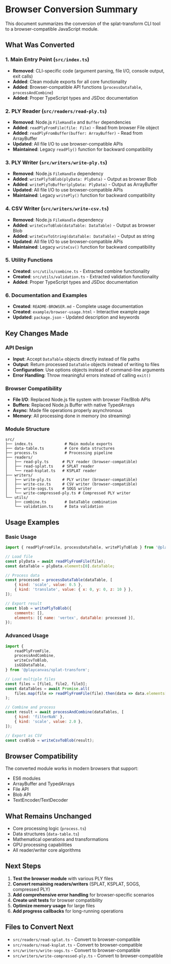# Browser Conversion Summary

This document summarizes the conversion of the splat-transform CLI tool to a browser-compatible JavaScript module.

## What Was Converted

### 1. Main Entry Point (`src/index.ts`)

- **Removed**: CLI-specific code (argument parsing, file I/O, console output, exit calls)
- **Added**: Clean module exports for all core functionality
- **Added**: Browser-compatible API functions (`processDataTable`, `processAndCombine`)
- **Added**: Proper TypeScript types and JSDoc documentation

### 2. PLY Reader (`src/readers/read-ply.ts`)

- **Removed**: Node.js `FileHandle` and `Buffer` dependencies
- **Added**: `readPlyFromFile(file: File)` - Read from browser File object
- **Added**: `readPlyFromBuffer(buffer: ArrayBuffer)` - Read from ArrayBuffer
- **Updated**: All file I/O to use browser-compatible APIs
- **Maintained**: Legacy `readPly()` function for backward compatibility

### 3. PLY Writer (`src/writers/write-ply.ts`)

- **Removed**: Node.js `FileHandle` dependency
- **Added**: `writePlyToBlob(plyData: PlyData)` - Output as browser Blob
- **Added**: `writePlyToBuffer(plyData: PlyData)` - Output as ArrayBuffer
- **Updated**: All file I/O to use browser-compatible APIs
- **Maintained**: Legacy `writePly()` function for backward compatibility

### 4. CSV Writer (`src/writers/write-csv.ts`)

- **Removed**: Node.js `FileHandle` dependency
- **Added**: `writeCsvToBlob(dataTable: DataTable)` - Output as browser Blob
- **Added**: `writeCsvToString(dataTable: DataTable)` - Output as string
- **Updated**: All file I/O to use browser-compatible APIs
- **Maintained**: Legacy `writeCsv()` function for backward compatibility

### 5. Utility Functions

- **Created**: `src/utils/combine.ts` - Extracted combine functionality
- **Created**: `src/utils/validation.ts` - Extracted validation functionality
- **Added**: Proper TypeScript types and JSDoc documentation

### 6. Documentation and Examples

- **Created**: `README-BROWSER.md` - Complete usage documentation
- **Created**: `example/browser-usage.html` - Interactive example page
- **Updated**: `package.json` - Updated description and keywords

## Key Changes Made

### API Design

- **Input**: Accept `DataTable` objects directly instead of file paths
- **Output**: Return processed `DataTable` objects instead of writing to files
- **Configuration**: Use options objects instead of command-line arguments
- **Error Handling**: Throw meaningful errors instead of calling `exit()`

### Browser Compatibility

- **File I/O**: Replaced Node.js file system with browser File/Blob APIs
- **Buffers**: Replaced Node.js Buffer with native TypedArrays
- **Async**: Made file operations properly asynchronous
- **Memory**: All processing done in memory (no streaming)

### Module Structure

```
src/
├── index.ts              # Main module exports
├── data-table.ts         # Core data structures
├── process.ts            # Processing pipeline
├── readers/
│   ├── read-ply.ts      # PLY reader (browser-compatible)
│   ├── read-splat.ts    # SPLAT reader
│   └── read-ksplat.ts   # KSPLAT reader
├── writers/
│   ├── write-ply.ts     # PLY writer (browser-compatible)
│   ├── write-csv.ts     # CSV writer (browser-compatible)
│   ├── write-sogs.ts    # SOGS writer
│   └── write-compressed-ply.ts # Compressed PLY writer
└── utils/
    ├── combine.ts        # DataTable combination
    └── validation.ts     # Data validation
```

## Usage Examples

### Basic Usage

```javascript
import { readPlyFromFile, processDataTable, writePlyToBlob } from '@playcanvas/splat-transform';

// Load file
const plyData = await readPlyFromFile(file);
const dataTable = plyData.elements[0].dataTable;

// Process data
const processed = processDataTable(dataTable, [
    { kind: 'scale', value: 0.5 },
    { kind: 'translate', value: { x: 0, y: 0, z: 10 } },
]);

// Export result
const blob = writePlyToBlob({
    comments: [],
    elements: [{ name: 'vertex', dataTable: processed }],
});
```

### Advanced Usage

```javascript
import {
    readPlyFromFile,
    processAndCombine,
    writeCsvToBlob,
    isGSDataTable,
} from '@playcanvas/splat-transform';

// Load multiple files
const files = [file1, file2, file3];
const dataTables = await Promise.all(
    files.map(file => readPlyFromFile(file).then(data => data.elements[0].dataTable))
);

// Combine and process
const result = await processAndCombine(dataTables, [
    { kind: 'filterNaN' },
    { kind: 'scale', value: 2.0 },
]);

// Export as CSV
const csvBlob = writeCsvToBlob(result);
```

## Browser Compatibility

The converted module works in modern browsers that support:

- ES6 modules
- ArrayBuffer and TypedArrays
- File API
- Blob API
- TextEncoder/TextDecoder

## What Remains Unchanged

- Core processing logic (`process.ts`)
- Data structures (`data-table.ts`)
- Mathematical operations and transformations
- GPU processing capabilities
- All reader/writer core algorithms

## Next Steps

1. **Test the browser module** with various PLY files
2. **Convert remaining readers/writers** (SPLAT, KSPLAT, SOGS, compressed PLY)
3. **Add comprehensive error handling** for browser-specific scenarios
4. **Create unit tests** for browser compatibility
5. **Optimize memory usage** for large files
6. **Add progress callbacks** for long-running operations

## Files to Convert Next

- `src/readers/read-splat.ts` - Convert to browser-compatible
- `src/readers/read-ksplat.ts` - Convert to browser-compatible
- `src/writers/write-sogs.ts` - Convert to browser-compatible
- `src/writers/write-compressed-ply.ts` - Convert to browser-compatible
